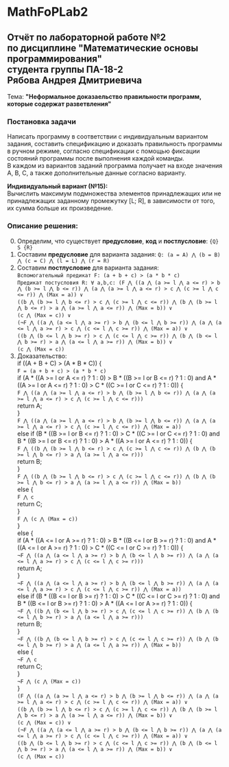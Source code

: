 # MathFoPLab2
## Отчёт по лабораторной работе №2<br>по дисциплине "Математические основы программирования"<br>студента группы ПА-18-2<br>Рябова Андрея Дмитриевича

Тема: __"Неформальное доказаельство правильности программ, которые содержат разветвления"__

### Постановка задачи

Написать программу в соответствии с индивидуальным вариантом задания,
составить спецификацию и доказать правильность программы в ручном режиме,
согласно спецификации с помощью фиксации состояний программы
после выполнения каждой команды.   
В каждом из вариантов заданий программа получает на входе значения A, B, C, а также дополнительные данные согласно варианту.
 
 **Индивидуальный вариант (№15):**   
 Вычислить максимум подмножества элементов принадлежащих или не принадлежащих заданному
промежутку [L; R], в зависимости от того, их сумма больше их произведение.
 
 ### Описание решения:
 
 0. Определим, что существует **предусловие**, **код** и **постлусловие**:
 `{Q} S {R} `
 1. Составим **предусловие** для варианта задания:
 `Q: (a = A) ⋀ (b = B) ⋀ (c = C) ⋀ (l = L) ⋀ (r = R)`     
 2. Составим **постлусловие** для варианта задания:   
  `Вспомогательный предикат F: (a + b + c) > (a * b * c)`   
  `Предикат постусловия R: ∀ a,b,c: (F ⋀ ((a ⋀ (a >= l ⋀ a <= r) > b ⋀ (b >= l ⋀ b <= r)) ⋀ (a ⋀ (a >= l ⋀ a <= r) > c ⋀ (c >= l ⋀ c <= r)) ⋀ (Max = a)) ∨`   
  `((b ⋀ (b >= l ⋀ b <= r) > c ⋀ (c >= l ⋀ c <= r)) ⋀ (b ⋀ (b >= l ⋀ b <= r) > a ⋀ (a >= l ⋀ a <= r)) ⋀ (Max = b)) ∨`   
  `(c ⋀ (Max = c)) ∨`   
  `(¬F ⋀ ((a ⋀ (a <= l ⋀ a >= r) > b ⋀ (b <= l ⋀ b >= r)) ⋀ (a ⋀ (a <= l ⋀ a >= r) > c ⋀ (c <= l ⋀ c >= r)) ⋀ (Max = a)) ∨`   
  `((b ⋀ (b <= l ⋀ b >= r) > c ⋀ (c <= l ⋀ c >= r)) ⋀ (b ⋀ (b <= l ⋀ b >= r) > a ⋀ (a <= l ⋀ a >= r)) ⋀ (Max = b)) ∨`   
  `(c ⋀ (Max = c))`   
 3. Доказательство:   
  if ((A + B + C) > (A * B * C)) {   
  `F = (a + b + c) > (a * b * c)`   
		if (A * ((A >= l or A <= r) ? 1 : 0) > B * ((B >= l or B <= r) ? 1 : 0) and A * ((A >= l or A <= r) ? 1 : 0) > C * ((C >= l or C <= r) ? 1 : 0)) {   
  `F ⋀ ((a ⋀ (a >= l ⋀ a <= r) > b ⋀ (b >= l ⋀ b <= r)) ⋀ (a ⋀ (a >= l ⋀ a <= r) > c ⋀ (c >= l ⋀ c <= r)))`   
			return A;   
		}   
  `F ⋀ ((a ⋀ (a >= l ⋀ a <= r) > b ⋀ (b >= l ⋀ b <= r)) ⋀ (a ⋀ (a >= l ⋀ a <= r) > c ⋀ (c >= l ⋀ c <= r)) ⋀ (Max = a))`   
		else if (B * ((B >= l or B <= r) ? 1 : 0) > C * ((C >= l or C <= r) ? 1 : 0) and B * ((B >= l or B <= r) ? 1 : 0) > A * ((A >= l or A <= r) ? 1 : 0)) {   
  `F ⋀ ((b ⋀ (b >= l ⋀ b <= r) > c ⋀ (c >= l ⋀ c <= r)) ⋀ (b ⋀ (b >= l ⋀ b <= r) > a ⋀ (a >= l ⋀ a <= r)))`   
			return B;   
		}   
  `F ⋀ ((b ⋀ (b >= l ⋀ b <= r) > c ⋀ (c >= l ⋀ c <= r)) ⋀ (b ⋀ (b >= l ⋀ b <= r) > a ⋀ (a >= l ⋀ a <= r)) ⋀ (Max = b))`   
		else {      
  `F ⋀ с`   
			return C;   
		}   
  `F ⋀ (c ⋀ (Max = c))`   
	}   
	else {   
		if (A * ((A <= l or A >= r) ? 1 : 0) > B * ((B <= l or B >= r) ? 1 : 0) and A * ((A <= l or A >= r) ? 1 : 0) > C * ((C <= l or C >= r) ? 1 : 0)) {   
  `¬F ⋀ ((a ⋀ (a <= l ⋀ a >= r) > b ⋀ (b <= l ⋀ b >= r)) ⋀ (a ⋀ (a <= l ⋀ a >= r) > c ⋀ (c <= l ⋀ c >= r)))`   
			return A;   
		}   
  `¬F ⋀ ((a ⋀ (a <= l ⋀ a >= r) > b ⋀ (b <= l ⋀ b >= r)) ⋀ (a ⋀ (a <= l ⋀ a >= r) > c ⋀ (c <= l ⋀ c >= r)) ⋀ (Max = a))`   
		else if (B * ((B <= l or B >= r) ? 1 : 0) > C * ((C <= l or C >= r) ? 1 : 0) and B * ((B <= l or B >= r) ? 1 : 0) > A * ((A <= l or A >= r) ? 1 : 0)) {   
  `¬F ⋀ ((b ⋀ (b <= l ⋀ b >= r) > c ⋀ (c <= l ⋀ c >= r)) ⋀ (b ⋀ (b <= l ⋀ b >= r) > a ⋀ (a <= l ⋀ a >= r)))`   
			return B;   
		}   
  `¬F ⋀ ((b ⋀ (b <= l ⋀ b >= r) > c ⋀ (c <= l ⋀ c >= r)) ⋀ (b ⋀ (b <= l ⋀ b >= r) > a ⋀ (a <= l ⋀ a >= r)) ⋀ (Max = b))`   
		else {   
  `¬F ⋀ с`   
			return C;   
		}   
  `¬F ⋀ (c ⋀ (Max = c))`   
	}   
  `(F ⋀ ((a ⋀ (a >= l ⋀ a <= r) > b ⋀ (b >= l ⋀ b <= r)) ⋀ (a ⋀ (a >= l ⋀ a <= r) > c ⋀ (c >= l ⋀ c <= r)) ⋀ (Max = a)) ∨`   
  `((b ⋀ (b >= l ⋀ b <= r) > c ⋀ (c >= l ⋀ c <= r)) ⋀ (b ⋀ (b >= l ⋀ b <= r) > a ⋀ (a >= l ⋀ a <= r)) ⋀ (Max = b)) ∨`   
  `(c ⋀ (Max = c)) ∨`   
  `(¬F ⋀ ((a ⋀ (a <= l ⋀ a >= r) > b ⋀ (b <= l ⋀ b >= r)) ⋀ (a ⋀ (a <= l ⋀ a >= r) > c ⋀ (c <= l ⋀ c >= r)) ⋀ (Max = a)) ∨`   
  `((b ⋀ (b <= l ⋀ b >= r) > c ⋀ (c <= l ⋀ c >= r)) ⋀ (b ⋀ (b <= l ⋀ b >= r) > a ⋀ (a <= l ⋀ a >= r)) ⋀ (Max = b)) ∨`   
  `(c ⋀ (Max = c))`   
 
